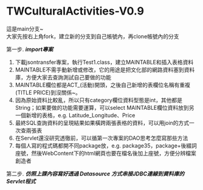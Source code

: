 # TWCulturalActivities-V0.9
  
這是main分支~    
大家先按右上角fork，建立新的分支到自己帳號內，再clone帳號內的分支  
  
  
第一步. ***import專案***  
  
  
1. 下載jsontransfer專案，執行Test1.class，建立MAINTABLE和插入表格資料
2. MAINTABLE不需手動新增或修改，它的用途是把文化部的網路資料塞到資料庫，方便大家去查詢測試自己要做的功能
3. MAINTABLE欄位都是ACT_(活動)開頭，之後自己新增的表欄位名稱有重複(TITLE PRICE)到沒關係~。
4. 因為原始資料比較亂，所以只有category欄位資料型態是int，其他都是String；如果要做的功能需要運算，可以select MAINTABLE欄位資料放到另一個新增的表格，e.g. Latitude_Longitude、Price
5. 最終SQL查詢資料的呈現結果如果橫跨兩張表格的資料，可以用join的方式一次查兩張表
6. 在Servlet還沒研究透徹前，可以循第一次專案的DAO思考怎麼寫那些方法
7. 每個人寫的程式碼都開不同package放，e.g. package35，package+後綴詞座號，然後ＷebContent下的html網頁也要在檔名後加上座號，方便分辨檔案創造者
  
  
第二步. ***仿照上課內容寫好透過 Datasource 方式串接JDBC連線到資料庫的Servlet程式***  
  
  
